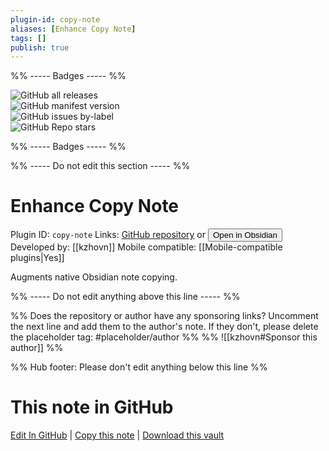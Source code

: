 ```yaml
---
plugin-id: copy-note
aliases: [Enhance Copy Note]
tags: []
publish: true
---
```


%% ----- Badges ----- %%

![GitHub all releases](https://img.shields.io/github/downloads/kzhovn/copy-command-obsidian/total?color=573E7A&logo=github&style=for-the-badge)  
![GitHub manifest version](https://img.shields.io/github/manifest-json/v/kzhovn/copy-command-obsidian?color=573E7A&logo=github&style=for-the-badge)  
![GitHub issues by-label](https://img.shields.io/github/issues/kzhovn/copy-command-obsidian/help%20wanted?color=573E7A&logo=github&style=for-the-badge)  
![GitHub Repo stars](https://img.shields.io/github/stars/kzhovn/copy-command-obsidian?color=573E7A&logo=github&style=for-the-badge)

%% ----- Badges ----- %%

%% ----- Do not edit this section ----- %%

# Enhance Copy Note

Plugin ID: `copy-note`
Links: [GitHub repository](https://github.com/kzhovn/copy-command-obsidian) or [<button id=HH>Open in Obsidian</button>](obsidian://show-plugin?id=copy-note)
Developed by: [[kzhovn]]
Mobile compatible: [[Mobile-compatible plugins|Yes]]

Augments native Obsidian note copying.

%% ----- Do not edit anything above this line ----- %%

%% Does the repository or author have any sponsoring links? Uncomment the next line and add them to the author's note. If they don't, please delete the placeholder tag: #placeholder/author %%
%% ![[kzhovn#Sponsor this author]] %%

%% Hub footer: Please don't edit anything below this line %%

# This note in GitHub

<span class="git-footer">[Edit In GitHub](https://github.dev/obsidian-community/obsidian-hub/blob/main/02%20-%20Community%20Expansions/02.05%20All%20Community%20Expansions/Plugins/copy-note.md "git-hub-edit-note") | [Copy this note](https://raw.githubusercontent.com/obsidian-community/obsidian-hub/main/02%20-%20Community%20Expansions/02.05%20All%20Community%20Expansions/Plugins/copy-note.md "git-hub-copy-note") | [Download this vault](https://github.com/obsidian-community/obsidian-hub/archive/refs/heads/main.zip "git-hub-download-vault") </span>
